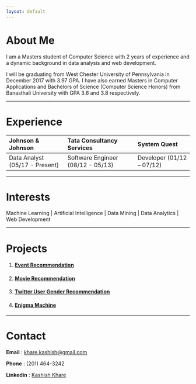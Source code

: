 ```yaml
---
layout: default
---
```

# [](#header-1)About Me

I am a Masters student of Computer Science with 2 years of experience and a dynamic background in data analysis and web development.

I will be graduating from West Chester University of Pennsylvania in December 2017 with 3.97 GPA. I have also earned Masters in Computer Applications and Bachelors of Science (Computer Science Honors) from Banasthali University with GPA 3.6 and 3.8 respectively.
 
* * *

# [](#header-1)Experience

| Johnson & Johnson              | Tata Consultancy Services         | System Quest               |
|:-------------------------------|:----------------------------------|:---------------------------|
| Data Analyst (05/17 - Present) | Software Engineer (08/12 - 05/13) | Developer  (01/12 – 07/12) |
  
   
* * *

# [](#header-1)Interests
 
Machine Learning   |   Artificial Intelligence   |   Data Mining   |   Data Analytics   |   Web Development
* * *

# [](#header-1)Projects

1. #### [](#header-2)[Event Recommendation](https://kashishkhare.github.io/event-recommendation) 

2. #### [](#header-2)[Movie Recommendation](https://kashishkhare.github.io/movie-recommendation)

3. #### [](#header-2) [Twitter User Gender Recommendation](https://kashishkhare.github.io/twitter-user-gender-prediction)

4. #### [](#header-2) [Enigma Machine](https://kashishkhare.github.io/enigma-machine)


 
* * *

# [](#header-1)Contact

**Email**       : [khare.kashish@gmail.com](mailto:khare.kashish@gmail.com)

**Phone**       : (201) 464-3242

**Linkedin**    : [Kashish Khare](http://www.linkedin.com/in/kashishkhare) 
	